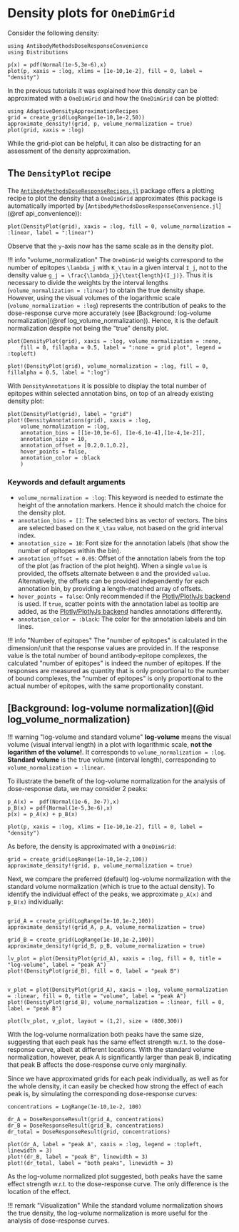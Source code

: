 # Density plots for `OneDimGrid`

Consider the following density:

```@example ResultsAndSimulations
using AntibodyMethodsDoseResponseConvenience
using Distributions

p(x) = pdf(Normal(1e-5,3e-6),x)
plot(p, xaxis = :log, xlims = [1e-10,1e-2], fill = 0, label = "density")
```

In the previous tutorials it was explained how this density can be approximated with a `OneDimGrid` and how the `OneDimGrid` can be plotted:

```@example ResultsAndSimulations
using AdaptiveDensityApproximationRecipes
grid = create_grid(LogRange(1e-10,1e-2,50))
approximate_density!(grid, p, volume_normalization = true)
plot(grid, xaxis = :log)
```

While the grid-plot can be helpful, it can also be distracting for an assessment of the density approximation. 

## The `DensityPlot` recipe

The [`AntibodyMethodsDoseResponseRecipes.jl`](https://github.com/AntibodyPackages/AntibodyMethodsDoseResponseRecipes.jl) package offers a plotting recipe to plot the density that a `OneDimGrid` approximates (this package is automatically imported by [`AntibodyMethodsDoseResponseConvenience.jl`](@ref api_convenience)):

```@example ResultsAndSimulations
plot(DensityPlot(grid), xaxis = :log, fill = 0, volume_normalization = :linear, label = ":linear")
```

Observe that the ``y``-axis now has the same scale as in the density plot.

!!! info "volume_normalization"
	The `OneDimGrid` weights correspond to the number of epitopes ``\lambda_j`` with ``K_\tau`` in a given interval ``I_j``, not to the density value ``g_j = \frac{\lambda_j}{\text{length}(I_j)}``. Thus it is necessary to divide the weights by the interval lengths (`volume_normalization = :linear`) to obtain the true density shape. However, using the visual volumes of the logarithmic scale (`volume_normalization = :log`) represents the contribution of peaks to the dose-response curve more accurately (see [Background: log-volume normalization](@ref log_volume_normalization)). Hence, it is the default normalization despite not being the "true" density plot.


```@example ResultsAndSimulations
plot(DensityPlot(grid), xaxis = :log, volume_normalization = :none, 
	fill = 0, fillapha = 0.5, label = ":none = grid plot", legend = :topleft)

plot!(DensityPlot(grid), volume_normalization = :log, fill = 0, fillalpha = 0.5, label = ":log")
```

With `DensityAnnotations` it is possible to display the total number of epitopes within selected annotation bins, on top of an already existing density plot:

```@example ResultsAndSimulations
plot(DensityPlot(grid), label = "grid")
plot!(DensityAnnotations(grid), xaxis = :log, 
	volume_normalization = :log,
	annotation_bins = [[1e-10,1e-6], [1e-6,1e-4],[1e-4,1e-2]],
	annotation_size = 10,
	annotation_offset = [0.2,0.1,0.2],
	hover_points = false,
	annotation_color = :black
	)
```

### Keywords and default arguments

* `volume_normalization = :log`: This keyword is needed to estimate the height of the annotation markers. Hence it should match the choice for the density plot.
* `annotation_bins = []`: The selected bins as vector of vectors. The bins are selected based on the ``K_\tau`` value, not based on the grid interval index. 
* `annotation_size = 10`: Font size for the annotation labels (that show the number of epitopes within the bin).
* `annotation_offset = 0.05`: Offset of the annotation labels from the top of the plot (as fraction of the plot height). When a single `value` is provided, the offsets alternate between `0` and the provided `value`. Alternatively, the offsets can be provided independently for each annotation bin, by providing a length-matched array of offsets.
* `hover_points = false`: Only recommended if the [Plotly/PlotlyJs backend](https://docs.juliaplots.org/latest/backends/) is used. If `true`, scatter points with the annotation label as tooltip are added, as the [Plotly/PlotlyJs backend](https://docs.juliaplots.org/latest/backends/) handles annotations differently.
* `annotation_color = :black`: The color for the annotation labels and bin lines.


!!! info "Number of epitopes"
	The "number of epitopes" is calculated in the dimension/unit that the response values are provided in. If the response value is the total number of bound antibody-epitope complexes, the calculated "number of epitopes" is indeed the number of epitopes. If the responses are measured as quantity that is only proportional to the number of bound complexes, the "number of epitopes" is only proportional to the actual number of epitopes, with the same proportionality constant.

## [Background: log-volume normalization](@id log_volume_normalization)

!!! warning "log-volume and standard volume"
	**log-volume** means the visual volume (visual interval length) in a plot with logarithmic scale, **not the logarithm of the volume!**. It corresponds to `volume_normalization = :log`. **Standard volume** is the true volume (interval length), corresponding to `volume_normalization = :linear`.

To illustrate the benefit of the log-volume normalization for the analysis of dose-response data, we may consider 2 peaks:

```@example ResultsAndSimulations
p_A(x) =  pdf(Normal(1e-6, 3e-7),x)
p_B(x) = pdf(Normal(1e-5,3e-6),x)
p(x) = p_A(x) + p_B(x)

plot(p, xaxis = :log, xlims = [1e-10,1e-2], fill = 0, label = "density")
```

As before, the density is approximated with a `OneDimGrid`:


```@example ResultsAndSimulations
grid = create_grid(LogRange(1e-10,1e-2,100))
approximate_density!(grid, p, volume_normalization = true)
```

Next, we compare the preferred (default) log-volume normalization with the standard volume normalization (which is true to the actual density). To identify the individual effect of the peaks, we approximate `p_A(x)` and `p_B(x)` individually:

```@example ResultsAndSimulations

grid_A = create_grid(LogRange(1e-10,1e-2,100))
approximate_density!(grid_A, p_A, volume_normalization = true)

grid_B = create_grid(LogRange(1e-10,1e-2,100))
approximate_density!(grid_B, p_B, volume_normalization = true)

lv_plot = plot(DensityPlot(grid_A), xaxis = :log, fill = 0, title = "log-volume", label = "peak A")
plot!(DensityPlot(grid_B), fill = 0, label = "peak B")


v_plot = plot(DensityPlot(grid_A), xaxis = :log, volume_normalization = :linear, fill = 0, title = "volume", label = "peak A")
plot!(DensityPlot(grid_B), volume_normalization = :linear, fill = 0, label = "peak B")

plot(lv_plot, v_plot, layout = (1,2), size = (800,300))
```

With the log-volume normalization both peaks have the same size, suggesting that each peak has the same effect strength w.r.t. to the dose-response curve, albeit at different locations. With the standard volume normalization, however, peak A is significantly larger than peak B, indicating that peak B affects the dose-response curve only marginally. 

Since we have approximated grids for each peak individually, as well as for the whole density, it can easily be checked how strong the effect of each peak is, by simulating the corresponding dose-response curves:


```@example ResultsAndSimulations
concentrations = LogRange(1e-10,1e-2, 100)

dr_A = DoseResponseResult(grid_A, concentrations)
dr_B = DoseResponseResult(grid_B, concentrations)
dr_total = DoseResponseResult(grid, concentrations)

plot(dr_A, label = "peak A", xaxis = :log, legend = :topleft, linewidth = 3)
plot!(dr_B, label = "peak B", linewidth = 3)
plot!(dr_total, label = "both peaks", linewidth = 3)
```

As the log-volume normalized plot suggested, both peaks have the same effect strength w.r.t. to the dose-response curve. The only difference is the location of the effect.

!!! remark "Visualization"
	While the standard volume normalization shows the true density, the log-volume normalization is more useful for the analysis of dose-response curves.